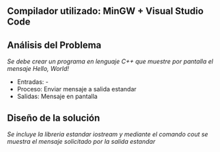 ## Compilador utilizado: MinGW + Visual Studio Code

## Análisis del Problema

*Se debe crear un programa en lenguaje C++ que muestre por pantalla el mensaje Hello, World!*

+ Entradas: -
+ Proceso: Enviar mensaje a salida estandar
+ Salidas: Mensaje en pantalla

## Diseño de la solución

*Se incluye la libreria estandar iostream y mediante el comando cout se muestra el mensaje solicitado por la salida estandar*
